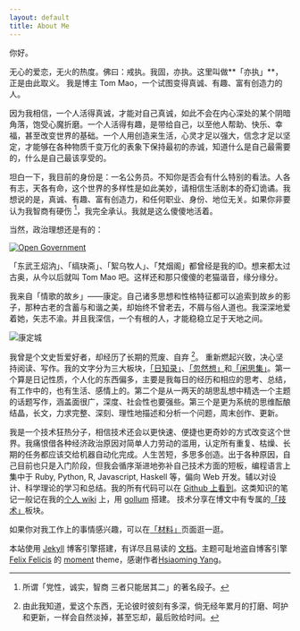 ```yaml
---
layout: default
title: About Me
---
```


<!--
  TODO: 性别认同模糊
-->

你好。

无心的爱恋，无火的热度。佛曰：戒执。我固，亦执。这里叫做**「亦执」**，正是由此取义。
我是博主 Tom Mao，一个试图变得真诚、有趣、富有创造力的人。

因为我相信，一个人活得真诚，才能对自己真诚，如此不会在内心深处的某个阴暗角落，饱受心魔折磨。一个人活得有趣，是带给自己，以至他人帮助、快乐、幸福，甚至改变世界的基础。一个人用创造来生活，心灵才足以强大，信念才足以坚定，才能够在各种物质千变万化的表象下保持最初的赤诚，知道什么是自己最需要的，什么是自己最该享受的。

坦白一下，我目前的身份是：一名公务员。不知你是否会有什么特别的看法。人各有志，天各有命，这个世界的多样性是如此美妙，请相信生活剧本的奇幻诡谲。我想说的是，真诚、有趣、富有创造力，和任何职业、身份、地位无关。如果你非要认为我智商有硬伤
[^1]，我完全承认。我就是这么傻傻地活着。

当然，政治理想还是有的：

[![Open Government](http://akamaicovers.oreilly.com/images/9780596804367/cat.gif)](http://chimera.labs.oreilly.com/books/1234000000774/index.html)


「东武王炤汭」、「缟玦斋」、「絮乌牧人」、「梵烟阁」都曾经是我的ID。想来都太过古奥，从今以后就叫
Tom Mao 吧。这样还和那只傻傻的老猫谐音，缘分缘分。

我来自「情歌的故乡」——康定。自己诸多思想和性格特征都可以追索到故乡的影子，那种古老的含蓄与和谐之美，却始终不曾老去，不屑与俗人道也。我深深地爱着她，矢志不渝。并且我深信，一个有根的人，才能稳稳立足于天地之间。

![康定城](http://landingtoday-pic.stor.sinaapp.com/original/68d9fcd410d27d602ba30d2fe5ae8070.jpg)

我曾是个文史哲爱好者，却经历了长期的荒废、自弃 [^2]。
重新燃起兴致，决心坚持阅读、写作。我的文字分为三大板块，[「日知录」](/日知录/)、[「忽然想」](/忽然想/)和[「闲思集」](/闲思集/)。第一个算是日记性质，个人化的东西偏多，主要是我每日的经历和相应的思考、总结，有工作中的，也有生活、感情上的。第二个是从一两天的胡思乱想中精选一个主题的话题写作，涵盖面很广，深度、社会性也要强些。第三个是更为系统的思维酝酿结晶，长文，力求完整、深刻、理性地描述和分析一个问题，周末创作、更新。

我是一个技术狂热分子，相信技术还会以更快速、便捷也更奇妙的方式改变这个世界。我痛恨借各种经济政治原因对简单人力劳动的滥用，认定所有重复、枯燥、长期的任务都应该交给机器自动化完成。人生苦短，多思多创造。出于各种原因，自己目前也只是入门阶段，但我会循序渐进地弥补自己技术方面的短板，编程语言上集中于
Ruby, Python, R, Javascript, Haskell 等，偏向 Web
开发。辅以对设计、科学理论的学习和总结。我的所有代码可以在 [Github
上看到](https://github.com/fanyange)。这类知识的笔记一般记在我的[个人
wiki](http://wiki.fanyange.com) 上，用
[gollum](https://github.com/gollum/gollum) 搭建。
技术分享在博文中有专属的[「技术」](/技术/)板块。

如果你对我工作上的事情感兴趣，可以在[「材料」](/材料/)页面逛一逛。

本站使用 [Jekyll](https://github.com/mojombo/jekyll‎)
博客引擎搭建，有详尽且易读的 [文档](http://jekyllrb.com/docs/home/)。主题可耻地盗自博客引擎 [Felix Felicis](http://lab.lepture.com/liquidluck/) 的 [moment](https://github.com/lepture/liquidluck-theme-moment) theme，感谢作者[Hsiaoming Yang](http://lepture.com/)。

[^1]: 所谓「党性，诚实，智商 三者只能居其二」的著名段子。

[^2]: 由此我知道，爱这个东西，无论彼时彼刻有多深，倘无经年累月的打磨、呵护和更新，一样会自然淡掉，甚至忘却，最后败给时间。
